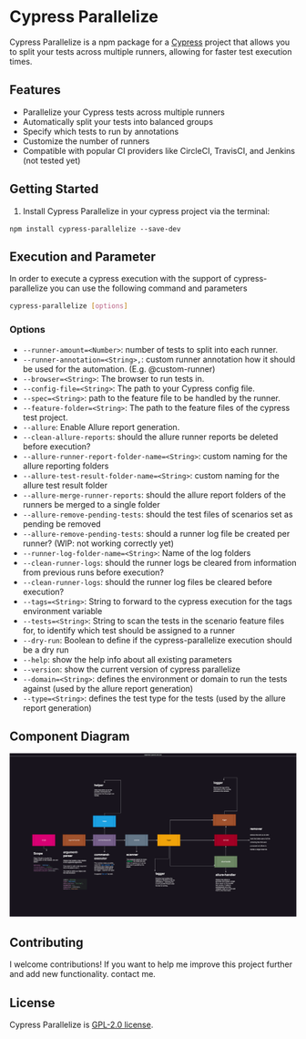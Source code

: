 # Cypress Parallelize

Cypress Parallelize is a npm package for a [Cypress](https://www.cypress.io/) project that allows you to split your tests across multiple runners, allowing for faster test execution times.

## Features

- Parallelize your Cypress tests across multiple runners
- Automatically split your tests into balanced groups
- Specify which tests to run by annotations
- Customize the number of runners
- Compatible with popular CI providers like CircleCI, TravisCI, and Jenkins (not tested yet)

## Getting Started

1. Install Cypress Parallelize in your cypress project via the terminal:

```
npm install cypress-parallelize --save-dev
```

## Execution and Parameter

In order to execute a cypress execution with the support of cypress-parallelize you can use the following command and parameters

```bash
cypress-parallelize [options]
```

### Options

- `--runner-amount=<Number>`: number of tests to split into each runner.
- `--runner-annotation=<String>,`: custom runner annotation how it should be used for the automation. (E.g. @custom-runner)
- `--browser=<String>`: The browser to run tests in.
- `--config-file=<String>`: The path to your Cypress config file.
- `--spec=<String>`: path to the feature file to be handled by the runner.
- `--feature-folder=<String>`: The path to the feature files of the cypress test project. 
- `--allure`: Enable Allure report generation.
- `--clean-allure-reports`: should the allure runner reports be deleted before execution?
- `--allure-runner-report-folder-name=<String>`: custom naming for the allure reporting folders
- `--allure-test-result-folder-name=<String>`: custom naming for the allure test result folder
- `--allure-merge-runner-reports`: should the allure report folders of the runners be merged to a single folder
- `--allure-remove-pending-tests`: should the test files of scenarios set as pending be removed
- `--allure-remove-pending-tests`: should a runner log file be created per runner? (WIP: not working correctly yet)
- `--runner-log-folder-name=<String>`: Name of the log folders
- `--clean-runner-logs`: should the runner logs be cleared from information from previous runs before execution?
- `--clean-runner-logs`: should the runner log files be cleared before execution?
- `--tags=<String>`: String to forward to the cypress execution for the tags environment variable
- `--tests=<String>`: String to scan the tests in the scenario feature files for, to identify which test should be assigned to a runner
- `--dry-run`: Boolean to define if the cypress-parallelize execution should be a dry run
- `--help`: show the help info about all existing parameters
- `--version`: show the current version of cypress parallelize
- `--domain=<String>`: defines the environment or domain to run the tests against (used by the allure report generation)
- `--type=<String>`: defines the test type for the tests (used by the allure report generation)


## Component Diagram

![alt text](https://raw.githubusercontent.com/Gardosen/cypress-parallelize/c8cece9cc6005001e580cc81dccb6451dd04c41f/cypress-parallize.png?raw=true)

## Contributing

I welcome contributions! If you want to help me improve this project further and add new functionality. contact me.

## License

Cypress Parallelize is [GPL-2.0 license](LICENSE).